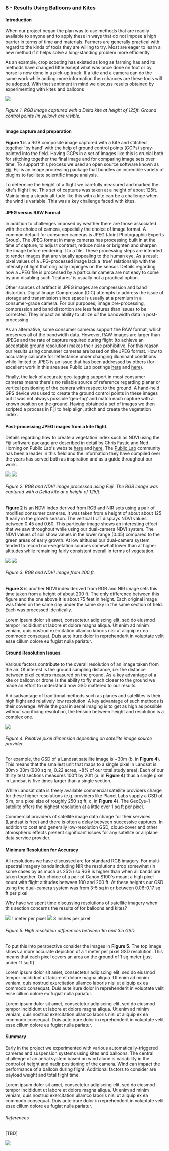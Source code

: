 ### 8 - Results Using Balloons and Kites

#### Introduction

When our project began the plan was to use methods that are readily available to anyone and to apply these in 
ways that do not impose a high barrier in terms of time and materials. Farmers are generally practical with regard to the 
kinds of tools they are willing to try. Most are eager to learn a new method if it helps solve 
a long-standing problem more efficiently. 

As an example, crop scouting has existed as long as farming has and its methods 
have changed little except what was once done on foot or by horse is now done in a pick-up truck. If a kite and a camera 
can do the same work while adding more information then chances are these tools will be adopted. With that sentiment in 
mind we discuss results obtained by experimenting with kites and balloons

![](img/kite_image_rgb.png)
###### Figure 1. RGB image captured with a Delta kite at height of 125ft. Ground control points (in yellow) are visible.

#### Image capture and preparation

__Figure 1__ is a RGB composite image captured with a kite and stitched together 'by hand' with the help of ground control points (GCPs) 
spray-painted into the field. Having GCPs in a set of images like this is crucial both for stitching together the final 
image and for comparing image sets over time. To support this process we used an open source software known as 
[Fiji](https://fiji.sc/). Fiji is an image processing package that bundles an incredible variety of plugins to facilitate 
scientific image analysis.  

To determine the height of a flight we carefully measured and marked the kite's flight line. This set of 
captures was taken at a height of about 125ft. Maintaining a steady altitude like this with a kite can be a challenge when the 
wind is variable. This was a key challenge faced with kites. 

#### JPEG versus RAW Format

In addition to challenges imposed by weather there are those associated with the choice of camera, especially the choice of 
image format. A common default for consumer cameras is JPEG (Joint Photographic Experts Group). The JPEG format in many cameras 
has processing built in at the time of capture, to adjust contrast, reduce noise or brighten and sharpen the image before 
rendering it to a file. These processing steps are intended to render images that are visually appealing 
to the human eye. As a result pixel values of a JPG-processed image lack a 'true' relationship with the intensity of light 
that originally impinges on the sensor. Details regarding how a JPEG file is processed by a particular camera are not easy 
to come by and disabling such 'features' is usually not a practical option.

Other sources of artifact in JPEG images are compression and band distortion. Digital Image 
Compression (DIC) attempts to address the issue of storage and transmission since space is usually at a premium in a consumer-grade 
camera. For our purposes, image pre-processing, compression and band distortion are less features than issues to be corrected. 
They impact an ability to utilize _all_ the bandwidth data in post-processing.

As an alternative, some consumer cameras support the RAW format, which preserves all of the bandwidth data. However, RAW images are larger 
than JPEGs and the rate of capture required during flight (to achieve an acceptable ground resolution) makes their
use prohibitive. For this reason our results using consumer cameras are based on the JPEG format. How to accurately calibrate for reflectance 
under changing illuminant conditions while limited to JPEG is an issue that has been addressed by others (for excellent
work in this area see Public Lab postings [here](https://publiclab.org/notes/nedhorning/07-10-2014/using-a-raw-image-to-calibrate-a-jpeg-image)
and [here](https://publiclab.org/notes/nedhorning/06-30-2015/automating-ndvi-calibration)). 

Finally, the lack of accurate geo-tagging support in most consumer cameras means there's no reliable source of reference regarding planar or 
vertical positioning of the camera with respect to the ground. A hand-held GPS device was used to create the ground
control points in these images but it was not always possible 'geo-tag' and match each capture with a known position 
on the ground. Having obtained a set of images we then scripted a process in Fiji to help align, stitch and create the vegetation index.  
   
#### Post-processing JPEG images from a kite flight.
Details regarding how to create a vegetation index such as NDVI using the Fiji software package are described in detail by Chris Fastie
and Ned Horning on Public Lab's website [here](https://publiclab.org/wiki/photo-monitoring-plugin) and 
[here](https://publiclab.org/notes/nedhorning/5-31-2012/registering-and-processing-photos-acquired-two-cameras). 
The [Public Lab](https://publiclab.org/) community has been a leader in this field and the information they have compiled 
over the years has served both as inspiration and as a guide throughout our work. 

![](img/2016_0513_122_rgb.jpg)
![](img/2016_0513_122_ndvi.jpg)
###### Figure 2. RGB and NDVI image processed using Fuji. The RGB image was captured with a Delta kite at a height of 125ft.
__Figure 2__ is an NDVI index derived from RGB and NIR sets using a pair of modified consumer cameras. It was taken 
from a height of about about 125 ft early in the growth season. The vertical LUT displays NDVI values between 0.45 and 0.60. 
This particular image shows an interesting effect that we saw throughout while using our dual-camera NDVI system. The NDVI 
values of soil show values in the lower range (0.45) compared to the green areas of early 
growth. At low altitudes our dual-camera system tended to record non-vegetation sources somewhat lower than at higher altitudes 
while remaining fairly consistent overall in terms of vegetation.  

![](img/2016_0513_141_rgb.jpg)
![](img/2016_0513_141_ndvi_color.jpg)
###### Figure 3. RGB and NDVI image from 200 ft.
__Figure 3__ is another NDVI index derived from RGB and NIR image sets this time taken from a height of about 
200 ft. The only difference between this figure and the one above it is about 75 feet in height. Each original image was 
taken on the same day under the same sky in the same section of field. Each was processed identically.    

Lorem ipsum dolor sit amet, consectetur adipiscing elit, sed do eiusmod tempor incididunt ut labore et dolore magna aliqua. Ut enim ad minim veniam, quis nostrud exercitation ullamco laboris nisi ut aliquip ex ea commodo consequat. Duis aute irure dolor in reprehenderit in voluptate velit esse cillum dolore eu fugiat nulla pariatur.

#### Ground Resolution Issues

Various factors contribute to the overall resolution of an image taken from the air. Of interest is the ground sampling distance, i.e. the distance between pixel centers measured on the ground. 
As a key advantage of a kite or balloon or drone is the ability to 
fly much  closer to the ground we made an effort to understand how GSD mattered to our results. 

A disadvantage of traditional methods such as planes and satellites is their high flight and relatively low resolution. A
key advantage of such methods is their coverage. While the goal in aerial imaging is to get as high as possible without
sacrificing resolution, the tension between height and resolution is a complex one.

![](img/pixel-sizes.png)
###### Figure 4. Relative pixel dimension depending on satellite image source provider.

For example, the GSD of a Landsat satellite image is ~30m (b. in __Figure 4__). This means that the smallest unit that 
maps to a single pixel in Landsat is 30m x 30m (900 sq m, 0.22 acres, ~8% of our total study area). Each of 
our thirty test sections measures 100ft by 20ft (a. in __Figure 4__) thus a single pixel in Landsat is five times larger 
than a single section. 

While Landsat data is freely available commercial satellite providers charge for these higher resolutions (e.g. providers like Planet Labs supply a 
GSD of 5 m, or a pixel size of roughly 250 sq ft, c. in __Figure 4__). The GeoEye-1 satellite offers the highest resolution 
at a little over 1 sq ft per pixel.

Commercial providers of satellite image data charge for their services (Landsat is free) and there is often a delay 
between successive captures. In addition to cost and generally low-resolution GSD, cloud-cover and other atmospheric 
effects present significant issues for any satellite or airplane data service provider. 

#### Minimum Resolution for Accuracy

All resolutions we have discussed are for standard RGB imagery. For multi-spectral imagery bands including NIR 
the resolutions drop somewhat (in some cases by as much as 25%) so RGB is higher than when all bands are taken together. 
Our choice of a pair of Canon S100's meant a high pixel count with flight altitudes between 100 and 200 ft. At these heights 
our GSD using the dual-camera system was from 3-5 sq in or between 0.06-0.17 sq ft per pixel.

Why have we spent time discussing resolutions of satellite imagery when this section concerns the results of for balloons 
and kites?

![](img/1m-resolution.png)
1 meter per pixel
![](img/3in-resolution.png)
3 inches per pixel
###### Figure 5. High resolution differences between 1m and 3in GSD.

To put this into perspective consider the images in __Figure 5__. The top image shows a more accurate depiction of a 1 meter
per pixel GSD resolution. This means that each pixel covers an area on the ground of 1 sq meter (just under 11 sq ft) 

Lorem ipsum dolor sit amet, consectetur adipiscing elit, sed do eiusmod tempor incididunt ut labore et dolore magna aliqua. Ut enim ad minim veniam, quis nostrud exercitation ullamco laboris nisi ut aliquip ex ea commodo consequat. Duis aute irure dolor in reprehenderit in voluptate velit esse cillum dolore eu fugiat nulla pariatur.

Lorem ipsum dolor sit amet, consectetur adipiscing elit, sed do eiusmod tempor incididunt ut labore et dolore magna aliqua. Ut enim ad minim veniam, quis nostrud exercitation ullamco laboris nisi ut aliquip ex ea commodo consequat. Duis aute irure dolor in reprehenderit in voluptate velit esse cillum dolore eu fugiat nulla pariatur.

#### Summary

Early in the project we experimented with various automatically-triggered cameras and suspension systems 
using kites and balloons. The central challenge of an aerial system based on wind alone is variability in the 
control of height and nadir positioning of the camera. Wind can impact the performance of a balloon during flight. 
Additional factors to consider are payload weight and total flight time. 

Lorem ipsum dolor sit amet, consectetur adipiscing elit, sed do eiusmod tempor incididunt ut labore et dolore magna aliqua. Ut enim ad minim veniam, quis nostrud exercitation ullamco laboris nisi ut aliquip ex ea commodo consequat. Duis aute irure dolor in reprehenderit in voluptate velit esse cillum dolore eu fugiat nulla pariatur.

###### References

[TBD]

![](img/farmera.png) 